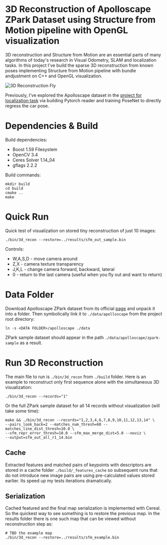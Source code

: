 # 3D Reconstruction of Apolloscape ZPark Dataset using Structure from Motion pipeline with OpenGL visualization

3D reconstruction and Structure from Motion are an essential parts of many algorithms of today's research in Visual Odometry, SLAM and localization tasks. In this project I've build the sparse 3D reconstruction from known poses implementing Structure from Motion pipeline with bundle andjustment on C++ and OpenGL visualization.

![3D Reconstruction Fly](./results/3d_reconstruction_fly.gif)

Previously, I've explored the Apolloscape dataset in the [project for localization task](https://github.com/bexcite/apolloscape-loc) via building Pytorch reader and training PoseNet to directly regress the car pose.

# Dependencies & Build

Build dependencies:
- Boost 1.59 Filesystem
- OpenCV 3.4
- Ceres Solver 1.14_04
- gflags 2.2.2

Build commands:
```
mkdir build
cd build
cmake ..
make
```

# Quick Run

Quick test of visualization on stored tiny reconstruction of just 10 images:
```
./bin/3d_recon --restore=../results/sfm_out_sample.bin
```

Controls:
- W,A,S,D - move camera around
- Z,X - camera texture transparency
- J,K,L - change camera forward, backward, lateral
- 0 - return to the last camera (useful when you fly out and want to return)

# Data Folder

Download Apolloscape ZPark dataset from its official [page](http://apolloscape.auto/scene.html) and unpack it into a folder. Then symbolically link it to `./data/apolloscape` from the project root directory:

```
ln -s <DATA FOLDER>/apolloscape ./data
```

ZPark sample dataset should appear in the path `./data/apolloscape/zpark-sample` as a result.

# Run 3D Reconstruction

The main file to run is `./bin/3d_recon` from `./build` folder. Here is an example to reconstruct only first sequence alone with the simultaneous 3D visualization:
```
./bin/3d_recon --records="1"
```
Or the full ZPark sample dataset for all 14 records without visualization (will take some time):
```
make && ./bin/3d_recon --records="1,2,3,4,6,7,8,9,10,11,12,13,14" \
--pairs_look_back=2 --matches_num_thresh=60 --matches_line_dist_thresh=10.0 \
--sfm_repr_error_thresh=10.0 --sfm_max_merge_dist=5.0 --noviz \
--output=sfm_out_all_r1_14.bin
```

## Cache

Extracted features and matched pairs of keypoints with descriptors are stored in a cache folder `./build/_features_cache` so subsequent runs that do not introduce new image pairs are using pre-calculated values stored earlier. Its speed up my tests iterations dramatically.

## Serialization

Cached featured and the final map serialization is implemented with Cereal. So the quickest way to see something is to restore the previous map. In the results folder there is one such map that can be viewed without reconstruction step as:
```
# TBD the example map
./bin/3d_recon --restore=../results/sfm_example.bin
```